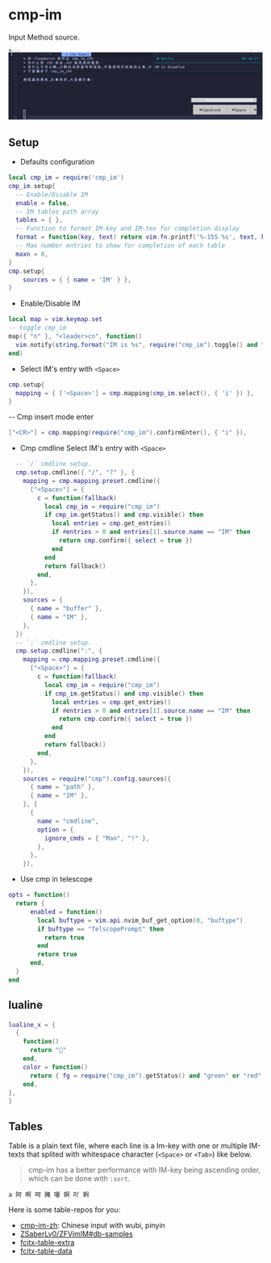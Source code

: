 # cmp-im

Input Method source.

<div align="center">
<img alt="cmp-im" src="img/虎码演示.gif"/>
</div>

## Setup

- Defaults configuration

```lua
local cmp_im = require('cmp_im')
cmp_im.setup{
  -- Enable/Disable IM
  enable = false,
  -- IM tables path array
  tables = { },
  -- Function to format IM-key and IM-tex for completion display
  format = function(key, text) return vim.fn.printf('%-15S %s', text, key) end,
  -- Max number entries to show for completion of each table
  maxn = 8,
}
cmp.setup{
    sources = { { name = 'IM' } },
}
```

- Enable/Disable IM

```lua
local map = vim.keymap.set
-- toggle cmp_im
map({ "n" }, "<leader>cn", function()
  vim.notify(string.format("IM is %s", require("cmp_im").toggle() and "enabled" or "disabled"))
end)
```

- Select IM's entry with `<Space>`

```lua
cmp.setup{
  mapping = { ['<Space>'] = cmp.mapping(cmp_im.select(), { 'i' }) },
}
```

-- Cmp insert mode enter
```lua
["<CR>"] = cmp.mapping(require("cmp_im").confirmEnter(), { "i" }),
```

- Cmp cmdline Select IM's entry with `<Space>`

```lua
  -- `/` cmdline setup.
  cmp.setup.cmdline({ "/", "?" }, {
    mapping = cmp.mapping.preset.cmdline({
      ["<Space>"] = {
        c = function(fallback)
          local cmp_im = require("cmp_im")
          if cmp_im.getStatus() and cmp.visible() then
            local entries = cmp.get_entries()
            if #entries > 0 and entries[1].source.name == "IM" then
              return cmp.confirm({ select = true })
            end
          end
          return fallback()
        end,
      },
    }),
    sources = {
      { name = "buffer" },
      { name = "IM" },
    },
  })
  -- `:` cmdline setup.
  cmp.setup.cmdline(":", {
    mapping = cmp.mapping.preset.cmdline({
      ["<Space>"] = {
        c = function(fallback)
          local cmp_im = require("cmp_im")
          if cmp_im.getStatus() and cmp.visible() then
            local entries = cmp.get_entries()
            if #entries > 0 and entries[1].source.name == "IM" then
              return cmp.confirm({ select = true })
            end
          end
          return fallback()
        end,
      },
    }),
    sources = require("cmp").config.sources({
      { name = "path" },
      { name = "IM" },
    }, {
      {
        name = "cmdline",
        option = {
          ignore_cmds = { "Man", "!" },
        },
      },
    }),
```

- Use cmp in telescope

```lua
opts = function()
  return {
      enabled = function()
        local buftype = vim.api.nvim_buf_get_option(0, "buftype")
        if buftype == "TelscopePrompt" then
          return true
        end
        return true
      end,
  }
end
```

## lualine


```lua
lualine_x = {
  {
    function()
      return ""
    end,
    color = function()
      return { fg = require("cmp_im").getStatus() and "green" or "red" }
    end,
},
}
```


## Tables

Table is a plain text file, where each line is a Im-key with one or multiple IM-texts that splited with whitespace character (`<Space>` or `<Tab>`) like below.

> cmp-im has a better performance with IM-key being ascending order, which can be done with `:sort`.

```
a 阿 啊 呵 腌 嗄 锕 吖 錒
```

Here is some table-repos for you:

- [cmp-im-zh](https://github.com/yehuohan/cmp-im-zh): Chinese input with wubi, pinyin
- [ZSaberLv0/ZFVimIM#db-samples](https://github.com/ZSaberLv0/ZFVimIM#db-samples)
- [fcitx-table-extra](https://github.com/fcitx/fcitx-table-extra)
- [fcitx-table-data](https://github.com/fcitx/fcitx-table-data)
